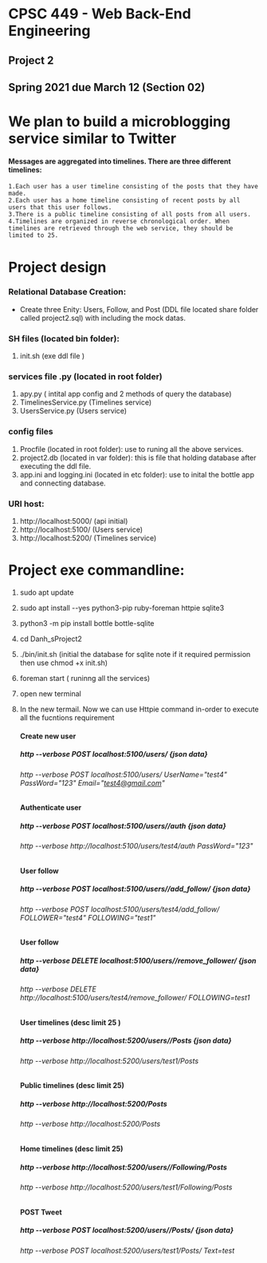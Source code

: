 # CPSC 449 - Web Back-End Engineering 
## Project 2 
## Spring 2021 due March 12 (Section 02)


# We plan to build a microblogging service similar to Twitter
#### Messages are aggregated into timelines. There are three different timelines:
    1.Each user has a user timeline consisting of the posts that they have made.
    2.Each user has a home timeline consisting of recent posts by all users that this user follows.
    3.There is a public timeline consisting of all posts from all users.
    4.Timelines are organized in reverse chronological order. When timelines are retrieved through the web service, they should be limited to 25.

# Project design 

### Relational Database Creation:

* Create three Enity: Users, Follow, and Post (DDL file located share folder called project2.sql) with including the mock datas. 


### SH files (located bin folder): 

1. init.sh (exe ddl file )


### services file .py (located in root folder)

1. apy.py ( intital app config and 2 methods of query the database)
2. TimelinesService.py (Timelines service) 
3. UsersService.py (Users service)

### config files
1. Procfile (located in root folder): use to runing all the above services.
2. project2.db (located in var folder): this is file that holding database after executing the ddl file. 
3. app.ini and logging.ini (located in etc folder): use to inital the bottle app and connecting database. 
### URI host:
1.  http://localhost:5000/ (api initial)
2.  http://localhost:5100/ (Users service)
3.  http://localhost:5200/ (Timelines service)
# Project exe commandline:

1. sudo apt update

2. sudo apt install --yes python3-pip ruby-foreman httpie sqlite3

3. python3 -m pip install bottle bottle-sqlite

4. cd Danh_sProject2

5. ./bin/init.sh (initial the database for sqlite note if it required permission then use chmod +x init.sh) 

6. foreman start ( runinng all the services)

7. open new terminal

8. In the new termail. Now we can use Httpie command in-order to execute all the fucntions requirement

      #### Create new user 
      ##### http --verbose POST localhost:5100/users/ {json data}
      ###### http --verbose POST localhost:5100/users/ UserName="test4" PassWord="123" Email="test4@gmail.com"


      #### Authenticate user 
      ##### http --verbose POST localhost:5100/users/<username>/auth {json data}
      ###### http --verbose http://localhost:5100/users/test4/auth  PassWord="123"


	
      #### User follow 
      ##### http --verbose POST localhost:5100/users/<username>/add_follow/ {json data}
      ###### http --verbose POST localhost:5100/users/test4/add_follow/ FOLLOWER="test4" FOLLOWING="test1"
       
      #### User follow 
      ##### http --verbose DELETE localhost:5100/users/<username>/remove_follower/ {json data}
      ###### http --verbose DELETE http://localhost:5100/users/test4/remove_follower/ FOLLOWING=test1
       
      #### User timelines (desc limit 25 )
      ##### http --verbose http://localhost:5200/users/<username>/Posts {json data}
      ###### http --verbose http://localhost:5200/users/test1/Posts
       
      #### Public timelines  (desc limit 25)
      ##### http --verbose http://localhost:5200/Posts 
      ###### http --verbose http://localhost:5200/Posts
       
       
      #### Home timelines   (desc limit 25)
      ##### http --verbose http://localhost:5200/users/<username>/Following/Posts
      ###### http --verbose http://localhost:5200/users/test1/Following/Posts
       
       
      #### POST Tweet 
      ##### http --verbose POST localhost:5200/users/<username>/Posts/ {json data}
      ###### http --verbose POST localhost:5200/users/test1/Posts/ Text=test
       
